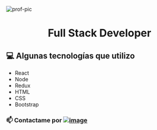 ![prof-pic](https://user-images.githubusercontent.com/53587594/127256510-0b698460-da2c-4123-a3a5-743293b8cc8e.png)

<h1 align="center">
  Full Stack Developer
</h1>

## 💻 Algunas tecnologías que utilizo 
- React
- Node
- Redux
- HTML
- CSS
- Bootstrap

### 📫 Contactame por [![image](https://img.shields.io/badge/-LinkedIn-0e76a8?style=plastic&logo=linkedIn)](https://www.linkedin.com/in/christian-nordfors-dev/)

<!--
**ChristianNordfors/ChristianNordfors** is a ✨ _special_ ✨ repository because its `README.md` (this file) appears on your GitHub profile.

Here are some ideas to get you started:

- 🔭 I’m currently working on ...
- 🌱 I’m currently learning ...
- 👯 I’m looking to collaborate on ...
- 🤔 I’m looking for help with ...
- 💬 Ask me about ...
- 📫 How to reach me: ...
- 😄 Pronouns: ...
- ⚡ Fun fact: ...
-->
